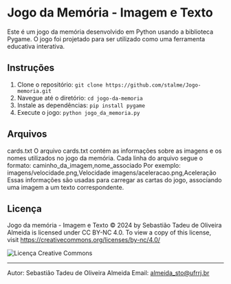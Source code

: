 # Jogo da Memória - Imagem e Texto

Este é um jogo da memória desenvolvido em Python usando a biblioteca Pygame. O jogo foi projetado para ser utilizado como uma ferramenta educativa interativa.

## Instruções

1. Clone o repositório: `git clone https://github.com/stalme/Jogo-memoria.git`
2. Navegue até o diretório: `cd jogo-da-memoria`
3. Instale as dependências: `pip install pygame`
4. Execute o jogo: `python jogo_da_memoria.py`

## Arquivos
cards.txt
O arquivo cards.txt contém as informações sobre as imagens e os nomes utilizados no jogo da memória. Cada linha do arquivo segue o formato:
caminho_da_imagem,nome_associado
Por exemplo:
imagens/velocidade.png,Velocidade
imagens/aceleracao.png,Aceleração
Essas informações são usadas para carregar as cartas do jogo, associando uma imagem a um texto correspondente.

## Licença

Jogo da memória - Imagem e Texto © 2024 by Sebastião Tadeu de Oliveira Almeida is licensed under CC BY-NC 4.0. To view a copy of this license, visit https://creativecommons.org/licenses/by-nc/4.0/

![Licença Creative Commons](https://i.creativecommons.org/l/by-nc/4.0/88x31.png)

---

Autor: Sebastião Tadeu de Oliveira Almeida
Email: almeida_sto@ufrrj.br

